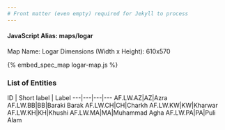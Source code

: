 ```yaml
---
# Front matter (even empty) required for Jekyll to process
---
```


#### JavaScript Alias: maps/logar

Map Name: Logar
Dimensions (Width x Height): 610x570



{% embed_spec_map logar-map.js %}

### List of Entities

ID | Short label | Label
---|---|---|---
AF.LW.AZ|AZ|Azra
AF.LW.BB|BB|Baraki Barak
AF.LW.CH|CH|Charkh
AF.LW.KW|KW|Kharwar
AF.LW.KH|KH|Khushi
AF.LW.MA|MA|Muhammad Agha
AF.LW.PA|PA|Puli Alam